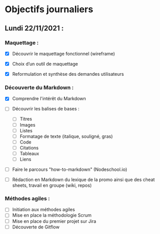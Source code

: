 # Objectifs journaliers

## Lundi 22/11/2021 :

### Maquettage : 

* [x] Découvrir le maquettage fonctionnel (wireframe)
* [x] Choix d’un outil de maquettage
* [x] Reformulation et synthèse des demandes utilisateurs


### Découverte du Markdown : 

* [x] Comprendre l'intérêt du Markdown
* [ ] Découvrir les balises de bases : 
  * [ ] Titres
  * [ ] Images
  * [ ] Listes
  * [ ] Formatage de texte (italique, souligné, gras)
  * [ ] Code
  * [ ] Citations
  * [ ] Tableaux
  * [ ] Liens
* [ ] Faire le parcours "how-to-markdown" (Nodeschool.io)
* [ ] Rédaction en Markdown du lexique de la promo ainsi que des cheat sheets, travail en groupe (wiki, repos)


### Méthodes agiles :

* [ ] Initiation aux méthodes agiles
* [ ] Mise en place la méthodologie Scrum
* [ ] Mise en place du premier projet sur Jira
* [ ] Découverte de Gitflow
